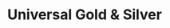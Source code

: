 ---
title: "Universal Gold & Silver"
url: /indianapolis/universal-gold-and-silver/
shop: pawnbroker
---